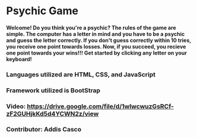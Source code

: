 # Psychic Game

#### Welcome! Do you think you're a psychic? The rules of the game are simple. The computer has a letter in mind and you have to be a psychic and guess the letter correctly. If you don't guess correctly within 10 tries, you receive one point towards losses. Now, if you succeed, you recieve one point towards your wins!!! Get started by clicking any letter on your keyboard!

### Languages utilized are **HTML, CSS, and JavaScript**

### Framework utilized is **BootStrap**

### Video: https://drive.google.com/file/d/1wIwcwuzGsRCf-zF2GUHjkKd5d4YCWN2z/view

### Contributor: **Addis Casco**

